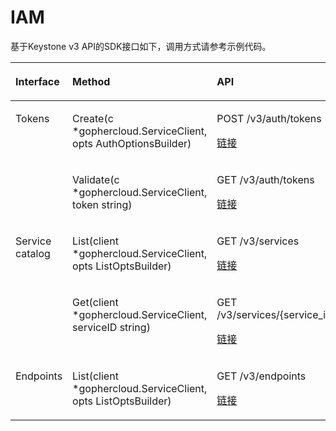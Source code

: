 # IAM<a name="sdk_13_0004"></a>

基于Keystone v3 API的SDK接口如下，调用方式请参考示例代码。

<a name="table48873717191826"></a>
<table><thead align="left"><tr id="row50709260191826"><th class="cellrowborder" valign="top" width="26.46%" id="mcps1.1.4.1.1"><p id="p6497830191826"><a name="p6497830191826"></a><a name="p6497830191826"></a>Interface</p>
</th>
<th class="cellrowborder" valign="top" width="37.51%" id="mcps1.1.4.1.2"><p id="p29613179191826"><a name="p29613179191826"></a><a name="p29613179191826"></a>Method</p>
</th>
<th class="cellrowborder" valign="top" width="36.03%" id="mcps1.1.4.1.3"><p id="p36961635191826"><a name="p36961635191826"></a><a name="p36961635191826"></a>API</p>
</th>
</tr>
</thead>
<tbody><tr id="row14879992191826"><td class="cellrowborder" rowspan="2" valign="top" width="26.46%" headers="mcps1.1.4.1.1 "><p id="p57433218191826"><a name="p57433218191826"></a><a name="p57433218191826"></a>Tokens</p>
</td>
<td class="cellrowborder" valign="top" width="37.51%" headers="mcps1.1.4.1.2 "><p id="p96831191826"><a name="p96831191826"></a><a name="p96831191826"></a>Create(c *gophercloud.ServiceClient, opts AuthOptionsBuilder)</p>
</td>
<td class="cellrowborder" valign="top" width="36.03%" headers="mcps1.1.4.1.3 "><p id="p32188195191826"><a name="p32188195191826"></a><a name="p32188195191826"></a>POST /v3/auth/tokens</p>
<p id="p19562030101510"><a name="p19562030101510"></a><a name="p19562030101510"></a><a href="https://support.huaweicloud.com/api-iam/iam_30_0001.html" target="_blank" rel="noopener noreferrer">链接</a></p>
</td>
</tr>
<tr id="row40712197191826"><td class="cellrowborder" valign="top" headers="mcps1.1.4.1.1 "><p id="p28423540191826"><a name="p28423540191826"></a><a name="p28423540191826"></a>Validate(c *gophercloud.ServiceClient, token string)</p>
</td>
<td class="cellrowborder" valign="top" headers="mcps1.1.4.1.2 "><p id="p15435251191826"><a name="p15435251191826"></a><a name="p15435251191826"></a>GET /v3/auth/tokens</p>
<p id="p5497174761510"><a name="p5497174761510"></a><a name="p5497174761510"></a><a href="https://support.huaweicloud.com/api-iam/iam_30_0004.html" target="_blank" rel="noopener noreferrer">链接</a></p>
</td>
</tr>
<tr id="row26192232191826"><td class="cellrowborder" rowspan="2" valign="top" width="26.46%" headers="mcps1.1.4.1.1 "><p id="p54065268191826"><a name="p54065268191826"></a><a name="p54065268191826"></a>Service catalog</p>
</td>
<td class="cellrowborder" valign="top" width="37.51%" headers="mcps1.1.4.1.2 "><p id="p63048526191826"><a name="p63048526191826"></a><a name="p63048526191826"></a>List(client *gophercloud.ServiceClient, opts ListOptsBuilder)</p>
</td>
<td class="cellrowborder" valign="top" width="36.03%" headers="mcps1.1.4.1.3 "><p id="p47186510191826"><a name="p47186510191826"></a><a name="p47186510191826"></a>GET /v3/services</p>
<p id="p066934971511"><a name="p066934971511"></a><a name="p066934971511"></a><a href="https://support.huaweicloud.com/api-iam/iam_16_0004.html" target="_blank" rel="noopener noreferrer">链接</a></p>
</td>
</tr>
<tr id="row26269345191826"><td class="cellrowborder" valign="top" headers="mcps1.1.4.1.1 "><p id="p4564051191826"><a name="p4564051191826"></a><a name="p4564051191826"></a>Get(client *gophercloud.ServiceClient, serviceID string)</p>
</td>
<td class="cellrowborder" valign="top" headers="mcps1.1.4.1.2 "><p id="p14466014191826"><a name="p14466014191826"></a><a name="p14466014191826"></a>GET /v3/services/{service_id}</p>
<p id="p12789527158"><a name="p12789527158"></a><a name="p12789527158"></a><a href="https://support.huaweicloud.com/api-iam/iam_16_0005.html" target="_blank" rel="noopener noreferrer">链接</a></p>
</td>
</tr>
<tr id="row3162064191826"><td class="cellrowborder" valign="top" width="26.46%" headers="mcps1.1.4.1.1 "><p id="p30528489191826"><a name="p30528489191826"></a><a name="p30528489191826"></a>Endpoints</p>
</td>
<td class="cellrowborder" valign="top" width="37.51%" headers="mcps1.1.4.1.2 "><p id="p34633359191826"><a name="p34633359191826"></a><a name="p34633359191826"></a>List(client *gophercloud.ServiceClient, opts ListOptsBuilder)</p>
</td>
<td class="cellrowborder" valign="top" width="36.03%" headers="mcps1.1.4.1.3 "><p id="p37066825191826"><a name="p37066825191826"></a><a name="p37066825191826"></a>GET /v3/endpoints</p>
<p id="p63293546156"><a name="p63293546156"></a><a name="p63293546156"></a><a href="https://support.huaweicloud.com/api-iam/iam_16_0001.html" target="_blank" rel="noopener noreferrer">链接</a></p>
</td>
</tr>
</tbody>
</table>

